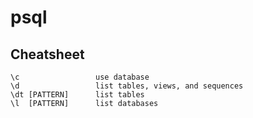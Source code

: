 # psql

## Cheatsheet

```
\c                 use database
\d                 list tables, views, and sequences
\dt [PATTERN]      list tables
\l  [PATTERN]      list databases
```
